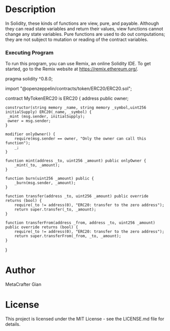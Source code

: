 # Description

In Solidity, these kinds of functions are view, pure, and payable. Although they can read state variables and return their values, view functions cannot change any state variables. Pure functions are used to do out computations; they are not subject to mutation or reading of the contract variables.

### Executing Program
To run this program, you can use Remix, an online Solidity IDE. To get started, go to the Remix website at https://remix.ethereum.org/.

pragma solidity ^0.8.0;

import "@openzeppelin/contracts/token/ERC20/ERC20.sol";

contract MyTokenERC20 is ERC20 {
    address public owner;

    constructor(string memory _name, string memory _symbol,uint256 initialSupply) ERC20(_name, _symbol) {
     _mint (msg.sender, initialSupply);
     owner = msg.sender;
    }

    modifier onlyOwner() {
        require(msg.sender == owner, "Only the owner can call this function");
        _;
    }

    function mint(address _to, uint256 _amount) public onlyOwner {
        _mint(_to, _amount);
    }

    function burn(uint256 _amount) public {
        _burn(msg.sender, _amount);
    }

    function transfer(address _to, uint256 _amount) public override returns (bool) {
        require(_to != address(0), "ERC20: transfer to the zero address");
        return super.transfer(_to, _amount);
    }

    function transferFrom(address _from, address _to, uint256 _amount) public override returns (bool) {
        require(_to != address(0), "ERC20: transfer to the zero address");
        return super.transferFrom(_from, _to, _amount);
    }
}



# Author
MetaCrafter Gian

# License
This project is licensed under the MIT License - see the LICENSE.md file for details.
